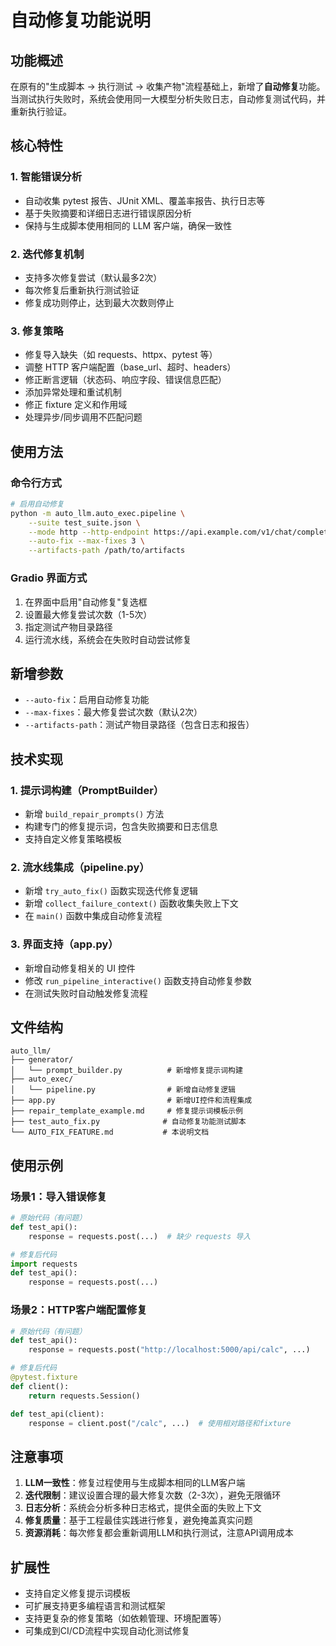 # 自动修复功能说明

## 功能概述

在原有的"生成脚本 → 执行测试 → 收集产物"流程基础上，新增了**自动修复**功能。当测试执行失败时，系统会使用同一大模型分析失败日志，自动修复测试代码，并重新执行验证。

## 核心特性

### 1. 智能错误分析
- 自动收集 pytest 报告、JUnit XML、覆盖率报告、执行日志等
- 基于失败摘要和详细日志进行错误原因分析
- 保持与生成脚本使用相同的 LLM 客户端，确保一致性

### 2. 迭代修复机制
- 支持多次修复尝试（默认最多2次）
- 每次修复后重新执行测试验证
- 修复成功则停止，达到最大次数则停止

### 3. 修复策略
- 修复导入缺失（如 requests、httpx、pytest 等）
- 调整 HTTP 客户端配置（base_url、超时、headers）
- 修正断言逻辑（状态码、响应字段、错误信息匹配）
- 添加异常处理和重试机制
- 修正 fixture 定义和作用域
- 处理异步/同步调用不匹配问题

## 使用方法

### 命令行方式

```bash
# 启用自动修复
python -m auto_llm.auto_exec.pipeline \
    --suite test_suite.json \
    --mode http --http-endpoint https://api.example.com/v1/chat/completions \
    --auto-fix --max-fixes 3 \
    --artifacts-path /path/to/artifacts
```

### Gradio 界面方式

1. 在界面中启用"自动修复"复选框
2. 设置最大修复尝试次数（1-5次）
3. 指定测试产物目录路径
4. 运行流水线，系统会在失败时自动尝试修复

## 新增参数

- `--auto-fix`：启用自动修复功能
- `--max-fixes`：最大修复尝试次数（默认2次）
- `--artifacts-path`：测试产物目录路径（包含日志和报告）

## 技术实现

### 1. 提示词构建（PromptBuilder）
- 新增 `build_repair_prompts()` 方法
- 构建专门的修复提示词，包含失败摘要和日志信息
- 支持自定义修复策略模板

### 2. 流水线集成（pipeline.py）
- 新增 `try_auto_fix()` 函数实现迭代修复逻辑
- 新增 `collect_failure_context()` 函数收集失败上下文
- 在 `main()` 函数中集成自动修复流程

### 3. 界面支持（app.py）
- 新增自动修复相关的 UI 控件
- 修改 `run_pipeline_interactive()` 函数支持自动修复参数
- 在测试失败时自动触发修复流程

## 文件结构

```
auto_llm/
├── generator/
│   └── prompt_builder.py          # 新增修复提示词构建
├── auto_exec/
│   └── pipeline.py                # 新增自动修复逻辑
├── app.py                         # 新增UI控件和流程集成
├── repair_template_example.md     # 修复提示词模板示例
├── test_auto_fix.py              # 自动修复功能测试脚本
└── AUTO_FIX_FEATURE.md           # 本说明文档
```

## 使用示例

### 场景1：导入错误修复
```python
# 原始代码（有问题）
def test_api():
    response = requests.post(...)  # 缺少 requests 导入

# 修复后代码
import requests
def test_api():
    response = requests.post(...)
```

### 场景2：HTTP客户端配置修复
```python
# 原始代码（有问题）
def test_api():
    response = requests.post("http://localhost:5000/api/calc", ...)

# 修复后代码
@pytest.fixture
def client():
    return requests.Session()

def test_api(client):
    response = client.post("/calc", ...)  # 使用相对路径和fixture
```

## 注意事项

1. **LLM一致性**：修复过程使用与生成脚本相同的LLM客户端
2. **迭代限制**：建议设置合理的最大修复次数（2-3次），避免无限循环
3. **日志分析**：系统会分析多种日志格式，提供全面的失败上下文
4. **修复质量**：基于工程最佳实践进行修复，避免掩盖真实问题
5. **资源消耗**：每次修复都会重新调用LLM和执行测试，注意API调用成本

## 扩展性

- 支持自定义修复提示词模板
- 可扩展支持更多编程语言和测试框架
- 支持更复杂的修复策略（如依赖管理、环境配置等）
- 可集成到CI/CD流程中实现自动化测试修复
